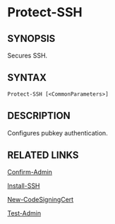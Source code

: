 # Protect-SSH

## SYNOPSIS
Secures SSH.

## SYNTAX
```
Protect-SSH [<CommonParameters>]
```

## DESCRIPTION
Configures pubkey authentication.

## RELATED LINKS
[Confirm-Admin](Confirm-Admin.md)

[Install-SSH](Install-SSH.md)

[New-CodeSigningCert](New-CodeSigningCert.md)

[Test-Admin](Test-Admin.md)


